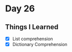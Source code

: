 Day 26
===============================================================================

Things I Learned
-------------------------------------------------------------------------------

- [x] List comprehension
- [x] Dictionary Comprehension
